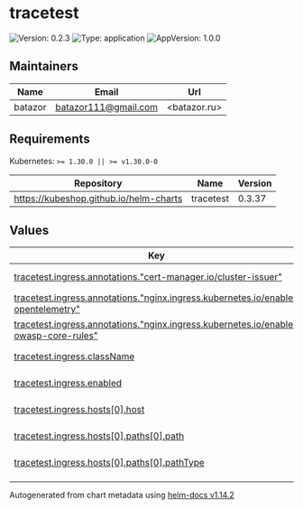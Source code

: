 # tracetest

![Version: 0.2.3](https://img.shields.io/badge/Version-0.2.3-informational?style=flat-square) ![Type: application](https://img.shields.io/badge/Type-application-informational?style=flat-square) ![AppVersion: 1.0.0](https://img.shields.io/badge/AppVersion-1.0.0-informational?style=flat-square)

## Maintainers

| Name | Email | Url |
| ---- | ------ | --- |
| batazor | <batazor111@gmail.com> | <batazor.ru> |

## Requirements

Kubernetes: `>= 1.30.0 || >= v1.30.0-0`

| Repository | Name | Version |
|------------|------|---------|
| https://kubeshop.github.io/helm-charts | tracetest | 0.3.37 |

## Values

<table height="400px" >
	<thead>
		<th>Key</th>
		<th>Type</th>
		<th>Default</th>
		<th>Description</th>
	</thead>
	<tbody>
		<tr>
			<td id="tracetest--ingress--annotations--"cert-manager--io/cluster-issuer""><a href="./values.yaml#L47">tracetest.ingress.annotations."cert-manager.io/cluster-issuer"</a></td>
			<td>
string
</td>
			<td>
				<div style="max-width: 300px;">
<pre lang="json">
"cert-manager-production"
</pre>
</div>
			</td>
			<td></td>
		</tr>
		<tr>
			<td id="tracetest--ingress--annotations--"nginx--ingress--kubernetes--io/enable-opentelemetry""><a href="./values.yaml#L49">tracetest.ingress.annotations."nginx.ingress.kubernetes.io/enable-opentelemetry"</a></td>
			<td>
string
</td>
			<td>
				<div style="max-width: 300px;">
<pre lang="json">
"true"
</pre>
</div>
			</td>
			<td></td>
		</tr>
		<tr>
			<td id="tracetest--ingress--annotations--"nginx--ingress--kubernetes--io/enable-owasp-core-rules""><a href="./values.yaml#L48">tracetest.ingress.annotations."nginx.ingress.kubernetes.io/enable-owasp-core-rules"</a></td>
			<td>
string
</td>
			<td>
				<div style="max-width: 300px;">
<pre lang="json">
"true"
</pre>
</div>
			</td>
			<td></td>
		</tr>
		<tr>
			<td id="tracetest--ingress--className"><a href="./values.yaml#L45">tracetest.ingress.className</a></td>
			<td>
string
</td>
			<td>
				<div style="max-width: 300px;">
<pre lang="json">
"nginx"
</pre>
</div>
			</td>
			<td></td>
		</tr>
		<tr>
			<td id="tracetest--ingress--enabled"><a href="./values.yaml#L44">tracetest.ingress.enabled</a></td>
			<td>
bool
</td>
			<td>
				<div style="max-width: 300px;">
<pre lang="json">
true
</pre>
</div>
			</td>
			<td></td>
		</tr>
		<tr>
			<td id="tracetest--ingress--hosts[0]--host"><a href="./values.yaml#L51">tracetest.ingress.hosts[0].host</a></td>
			<td>
string
</td>
			<td>
				<div style="max-width: 300px;">
<pre lang="json">
"tracetest.shortlink.best"
</pre>
</div>
			</td>
			<td></td>
		</tr>
		<tr>
			<td id="tracetest--ingress--hosts[0]--paths[0]--path"><a href="./values.yaml#L53">tracetest.ingress.hosts[0].paths[0].path</a></td>
			<td>
string
</td>
			<td>
				<div style="max-width: 300px;">
<pre lang="json">
"/"
</pre>
</div>
			</td>
			<td></td>
		</tr>
		<tr>
			<td id="tracetest--ingress--hosts[0]--paths[0]--pathType"><a href="./values.yaml#L54">tracetest.ingress.hosts[0].paths[0].pathType</a></td>
			<td>
string
</td>
			<td>
				<div style="max-width: 300px;">
<pre lang="json">
"ImplementationSpecific"
</pre>
</div>
			</td>
			<td></td>
		</tr>
		<tr>
			<td id="tracetest--ingress--tls[0]--hosts[0]"><a href="./values.yaml#L58">tracetest.ingress.tls[0].hosts[0]</a></td>
			<td>
string
</td>
			<td>
				<div style="max-width: 300px;">
<pre lang="json">
"tracetest.shortlink.best"
</pre>
</div>
			</td>
			<td></td>
		</tr>
		<tr>
			<td id="tracetest--ingress--tls[0]--secretName"><a href="./values.yaml#L56">tracetest.ingress.tls[0].secretName</a></td>
			<td>
string
</td>
			<td>
				<div style="max-width: 300px;">
<pre lang="json">
"tracetest-tls"
</pre>
</div>
			</td>
			<td></td>
		</tr>
		<tr>
			<td id="tracetest--postgresql--enabled"><a href="./values.yaml#L7">tracetest.postgresql.enabled</a></td>
			<td>
bool
</td>
			<td>
				<div style="max-width: 300px;">
<pre lang="json">
true
</pre>
</div>
			</td>
			<td></td>
		</tr>
		<tr>
			<td id="tracetest--postgresql--global--storageClass"><a href="./values.yaml#L10">tracetest.postgresql.global.storageClass</a></td>
			<td>
string
</td>
			<td>
				<div style="max-width: 300px;">
<pre lang="json">
"local-path"
</pre>
</div>
			</td>
			<td></td>
		</tr>
		<tr>
			<td id="tracetest--postgresql--metrics--enabled"><a href="./values.yaml#L19">tracetest.postgresql.metrics.enabled</a></td>
			<td>
bool
</td>
			<td>
				<div style="max-width: 300px;">
<pre lang="json">
true
</pre>
</div>
			</td>
			<td></td>
		</tr>
		<tr>
			<td id="tracetest--postgresql--metrics--prometheusRule--enabled"><a href="./values.yaml#L27">tracetest.postgresql.metrics.prometheusRule.enabled</a></td>
			<td>
bool
</td>
			<td>
				<div style="max-width: 300px;">
<pre lang="json">
true
</pre>
</div>
			</td>
			<td></td>
		</tr>
		<tr>
			<td id="tracetest--postgresql--metrics--prometheusRule--labels--release"><a href="./values.yaml#L29">tracetest.postgresql.metrics.prometheusRule.labels.release</a></td>
			<td>
string
</td>
			<td>
				<div style="max-width: 300px;">
<pre lang="json">
"prometheus-operator"
</pre>
</div>
			</td>
			<td></td>
		</tr>
		<tr>
			<td id="tracetest--postgresql--metrics--serviceMonitor--enabled"><a href="./values.yaml#L22">tracetest.postgresql.metrics.serviceMonitor.enabled</a></td>
			<td>
bool
</td>
			<td>
				<div style="max-width: 300px;">
<pre lang="json">
true
</pre>
</div>
			</td>
			<td></td>
		</tr>
		<tr>
			<td id="tracetest--postgresql--metrics--serviceMonitor--labels--release"><a href="./values.yaml#L24">tracetest.postgresql.metrics.serviceMonitor.labels.release</a></td>
			<td>
string
</td>
			<td>
				<div style="max-width: 300px;">
<pre lang="json">
"prometheus-operator"
</pre>
</div>
			</td>
			<td></td>
		</tr>
		<tr>
			<td id="tracetest--postgresql--primary--persistence--size"><a href="./values.yaml#L34">tracetest.postgresql.primary.persistence.size</a></td>
			<td>
string
</td>
			<td>
				<div style="max-width: 300px;">
<pre lang="json">
"1Gi"
</pre>
</div>
			</td>
			<td></td>
		</tr>
		<tr>
			<td id="tracetest--postgresql--primary--persistence--storageClass"><a href="./values.yaml#L33">tracetest.postgresql.primary.persistence.storageClass</a></td>
			<td>
string
</td>
			<td>
				<div style="max-width: 300px;">
<pre lang="json">
"local-path"
</pre>
</div>
			</td>
			<td></td>
		</tr>
		<tr>
			<td id="tracetest--postgresql--serviceAccount--create"><a href="./values.yaml#L16">tracetest.postgresql.serviceAccount.create</a></td>
			<td>
bool
</td>
			<td>
				<div style="max-width: 300px;">
<pre lang="json">
true
</pre>
</div>
			</td>
			<td></td>
		</tr>
		<tr>
			<td id="tracetest--postgresql--volumePermissions--enabled"><a href="./values.yaml#L13">tracetest.postgresql.volumePermissions.enabled</a></td>
			<td>
bool
</td>
			<td>
				<div style="max-width: 300px;">
<pre lang="json">
true
</pre>
</div>
			</td>
			<td></td>
		</tr>
		<tr>
			<td id="tracetest--provisioning"><a href="./values.yaml#L68">tracetest.provisioning</a></td>
			<td>
string
</td>
			<td>
				<div style="max-width: 300px;">
<pre lang="json">
"type: DataStore\nspec:\n  name: Grafana Tempo\n  type: tempo\n  default: true\n  tempo:\n    type: http\n    http:\n      url: http://grafana-tempo.grafana:3100\n      tls:\n        insecure: true\n---\ntype: Test\nspec:\n  id: dSzgkfKIR\n  name: \"API: get links\"\n  trigger:\n    type: http\n    httpRequest:\n      method: GET\n      url: https://shortlink.best/api/links\n      headers:\n        - key: Content-Type\n          value: application/json\n---\ntype: TestSuite\nspec:\n  id: 2e3YoYKSR\n  name: shortlink-link\n  description: Link boundary\n  steps:\n    - dSzgkfKIR"
</pre>
</div>
			</td>
			<td></td>
		</tr>
		<tr>
			<td id="tracetest--resources--limits--cpu"><a href="./values.yaml#L62">tracetest.resources.limits.cpu</a></td>
			<td>
string
</td>
			<td>
				<div style="max-width: 300px;">
<pre lang="json">
"300m"
</pre>
</div>
			</td>
			<td></td>
		</tr>
		<tr>
			<td id="tracetest--resources--limits--memory"><a href="./values.yaml#L63">tracetest.resources.limits.memory</a></td>
			<td>
string
</td>
			<td>
				<div style="max-width: 300px;">
<pre lang="json">
"512Mi"
</pre>
</div>
			</td>
			<td></td>
		</tr>
		<tr>
			<td id="tracetest--resources--requests--cpu"><a href="./values.yaml#L65">tracetest.resources.requests.cpu</a></td>
			<td>
string
</td>
			<td>
				<div style="max-width: 300px;">
<pre lang="json">
"10m"
</pre>
</div>
			</td>
			<td></td>
		</tr>
		<tr>
			<td id="tracetest--resources--requests--memory"><a href="./values.yaml#L66">tracetest.resources.requests.memory</a></td>
			<td>
string
</td>
			<td>
				<div style="max-width: 300px;">
<pre lang="json">
"126Mi"
</pre>
</div>
			</td>
			<td></td>
		</tr>
		<tr>
			<td id="tracetest--telemetry--exporters--collector--exporter--collector--endpoint"><a href="./values.yaml#L41">tracetest.telemetry.exporters.collector.exporter.collector.endpoint</a></td>
			<td>
string
</td>
			<td>
				<div style="max-width: 300px;">
<pre lang="json">
"http://grafana-tempo.grafana:4317"
</pre>
</div>
			</td>
			<td></td>
		</tr>
	</tbody>
</table>

----------------------------------------------
Autogenerated from chart metadata using [helm-docs v1.14.2](https://github.com/norwoodj/helm-docs/releases/v1.14.2)
